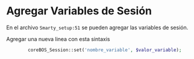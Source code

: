 # Agregar Variables de Sesión
En el archivo `Smarty_setup:51` se pueden agregar las variables de sesión.

Agregar una nueva linea con esta sintaxis

```php
		coreBOS_Session::set('nombre_variable', $valor_variable);
```
